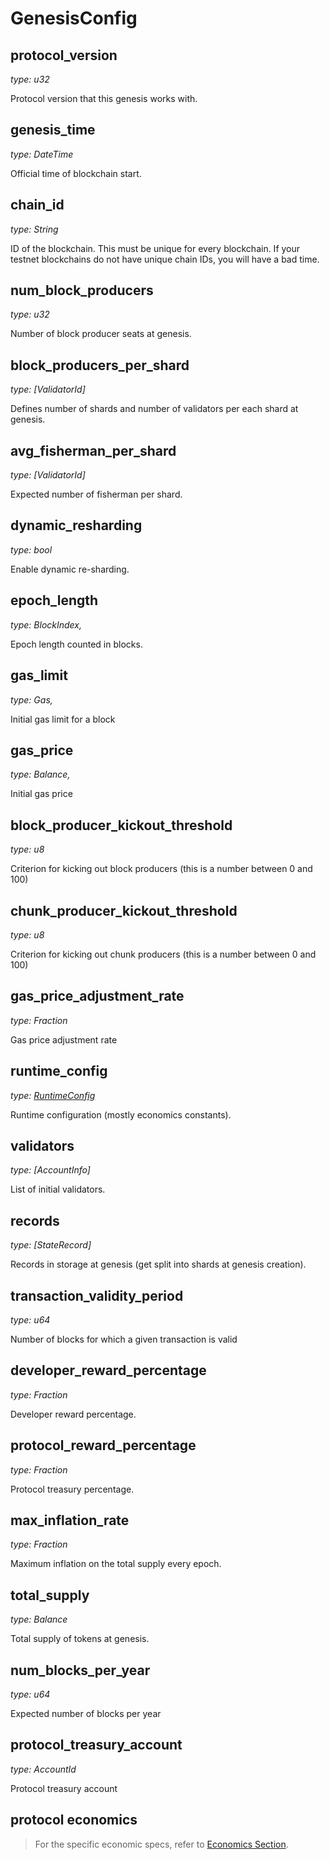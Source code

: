 # GenesisConfig

## protocol_version

_type: u32_

Protocol version that this genesis works with.

## genesis_time

_type: DateTime_

Official time of blockchain start.

## chain_id

_type: String_

ID of the blockchain. This must be unique for every blockchain.
If your testnet blockchains do not have unique chain IDs, you will have a bad time.

## num_block_producers

_type: u32_

Number of block producer seats at genesis.

## block_producers_per_shard

_type: [ValidatorId]_

Defines number of shards and number of validators per each shard at genesis.

## avg_fisherman_per_shard

_type: [ValidatorId]_

Expected number of fisherman per shard.

## dynamic_resharding

_type: bool_

Enable dynamic re-sharding.

## epoch_length

_type: BlockIndex,_

Epoch length counted in blocks.

## gas_limit

_type: Gas,_

Initial gas limit for a block

## gas_price

_type: Balance,_

Initial gas price

## block_producer_kickout_threshold

_type: u8_

Criterion for kicking out block producers (this is a number between 0 and 100)

## chunk_producer_kickout_threshold

_type: u8_

Criterion for kicking out chunk producers (this is a number between 0 and 100)

## gas_price_adjustment_rate

_type: Fraction_

Gas price adjustment rate

## runtime_config

_type: [RuntimeConfig](RuntimeConfig.md)_

Runtime configuration (mostly economics constants).

## validators

_type: [AccountInfo]_

List of initial validators.

## records

_type: [StateRecord]_

Records in storage at genesis (get split into shards at genesis creation).

## transaction_validity_period

_type: u64_

Number of blocks for which a given transaction is valid

## developer_reward_percentage

_type: Fraction_

Developer reward percentage.

## protocol_reward_percentage

_type: Fraction_

Protocol treasury percentage.

## max_inflation_rate

_type: Fraction_

Maximum inflation on the total supply every epoch.

## total_supply

_type: Balance_

Total supply of tokens at genesis.

## num_blocks_per_year

_type: u64_

Expected number of blocks per year

## protocol_treasury_account

_type: AccountId_

Protocol treasury account

## protocol economics

> For the specific economic specs, refer to [Economics Section](../Economics/README.md).

